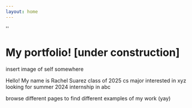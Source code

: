 ```yaml
---
layout: home
---
```

''
# My portfolio! [under construction]

insert image of self somewhere

Hello! My name is Rachel Suarez
class of 2025
cs major
interested in xyz
looking for summer 2024 internship in abc

browse different pages to find different examples of my work (yay)
